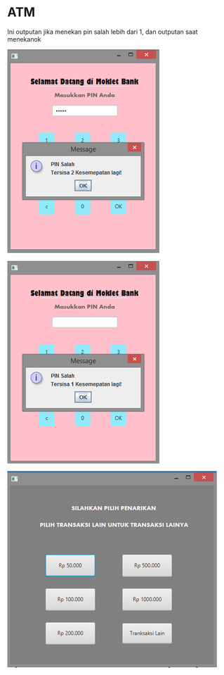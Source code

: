 # ATM
Ini outputan jika menekan pin salah lebih dari 1, dan outputan saat menekanok

![alt text](jikapinsalah.png)


![alt text](jikapinsalah2x.png)



![alt text](jikaditekanok.png)
